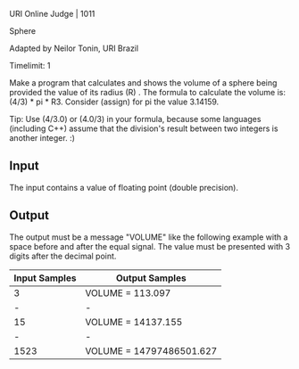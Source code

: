 URI Online Judge | 1011

Sphere

Adapted by Neilor Tonin, URI  Brazil

Timelimit: 1

Make a program that calculates and shows the volume of a sphere being provided the value of its radius (R) . The formula to calculate the volume is: (4/3) * pi * R3. Consider (assign) for pi the value 3.14159.

Tip: Use (4/3.0) or (4.0/3) in your formula, because some languages (including C++) assume that the division's result between two integers is another integer. :)

## Input

The input contains a value of floating point (double precision).

## Output

The output must be a message "VOLUME" like the following example with a space before and after the equal signal. The value must be presented with 3 digits after the decimal point.

Input Samples|	Output Samples
|-|-|
3|VOLUME = 113.097
|-|-|
15|VOLUME = 14137.155
|-|-|
1523|VOLUME = 14797486501.627
